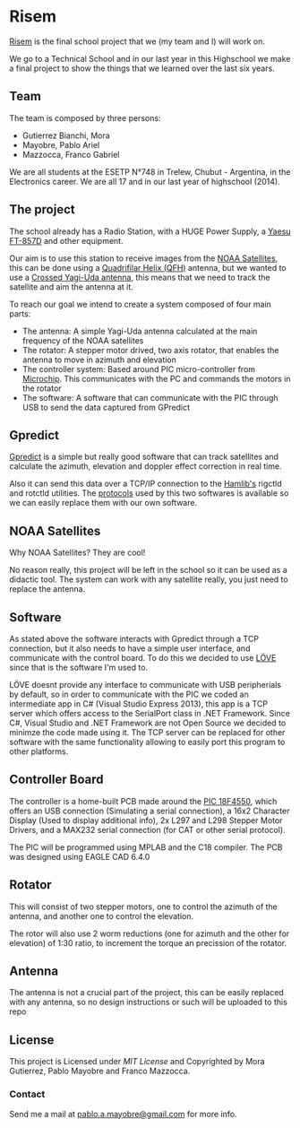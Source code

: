 # Risem

[Risem](https://positive07.github.io/Risem/) is the final school project that we (my team and I) will work on.

We go to a Technical School and in our last year in this Highschool we make a final project to show the things that we learned over the last six years.

## Team

The team is composed by three persons:

*    Gutierrez Bianchi, Mora
*    Mayobre, Pablo Ariel
*    Mazzocca, Franco Gabriel

We are all students at the ESETP N°748 in Trelew, Chubut - Argentina, in the Electronics career. We are all 17 and in our last year of highschool (2014).

## The project

The school already has a Radio Station, with a HUGE Power Supply, a [Yaesu FT-857D](http://www.yaesu.com/indexVS.cfm?cmd=DisplayProducts&ProdCatID=102&encProdID=8CBB7C4BDBAF40129AD4253A4987523C) and other equipment.

Our aim is to use this station to receive images from the [NOAA Satellites](http://www.n2yo.com/satellites/?c=4), this can be done using a [Quadrifilar Helix (QFH)](http://www.g4ilo.com/qfh.html) antenna, but we wanted to use a [Crossed Yagi-Uda antenna](http://sv1bsx.50webs.com/antenna-pol/polarization.html), this means that we need to track the satellite and aim the antenna at it.

To reach our goal we intend to create a system composed of four main parts:

+   The antenna: A simple Yagi-Uda antenna calculated at the main frequency of the NOAA satellites
+   The rotator: A stepper motor drived, two axis rotator, that enables the antenna to move in azimuth and elevation
+   The controller system: Based around PIC micro-controller from [Microchip](http://www.microchip.com/). This communicates with the PC and commands the motors in the rotator
+   The software: A software that can communicate with the PIC through USB to send the data captured from GPredict

## Gpredict

[Gpredict](http://gpredict.oz9aec.net/) is a simple but really good software that can track satellites and calculate the azimuth, elevation and doppler effect correction in real time.

Also it can send this data over a TCP/IP connection to the [Hamlib's](http://sourceforge.net/projects/hamlib/) rigctld and rotctld utilities. The [protocols](https://github.com/Positive07/Risem/tree/master/Docs) used by this two softwares is available so we can easily replace them with our own software.

## NOAA Satellites

Why NOAA Satellites? They are cool!

No reason really, this project will be left in the school so it can be used as a didactic tool. The system can work with any satellite really, you just need to replace the antenna.

## Software

As stated above the software interacts with Gpredict through a TCP connection, but it also needs to have a simple user interface, and communicate with the control board. 
To do this we decided to use [LÖVE](http://www.love2d.org/) since that is the software I'm used to. 

LÖVE doesnt provide any interface to communicate with USB peripherials by default, so in order to communicate with the PIC we coded an intermediate app in C# (Visual Studio Express 2013), this app is a TCP server which offers access to the SerialPort class in .NET Framework.
Since C#, Visual Studio and .NET Framework are not Open Source we decided to minimze the code made using it. The TCP server can be replaced for other software with the same functionality allowing to easily port this program to other platforms.

## Controller Board

The controller is a home-built PCB made around the [PIC 18F4550](http://www.microchip.com/wwwproducts/Devices.aspx?dDocName=en010300), which offers an USB connection (Simulating a serial connection), a 16x2 Character Display (Used to display additional info), 2x L297 and L298 Stepper Motor Drivers, and a MAX232 serial connection (for CAT or other serial protocol).

The PIC will be programmed using MPLAB and the C18 compiler. The PCB was designed using EAGLE CAD 6.4.0

## Rotator

This will consist of two stepper motors, one to control the azimuth of the antenna, and another one to control the elevation.

The rotor will also use 2 worm reductions (one for azimuth and the other for elevation) of 1:30 ratio, to increment the torque an precission of the rotator.

## Antenna

The antenna is not a crucial part of the project, this can be easily replaced with any antenna, so no design instructions or such will be uploaded to this repo

## License

This project is Licensed under *MIT License* and Copyrighted by Mora Gutierrez, Pablo Mayobre and Franco Mazzocca.


### Contact

Send me a mail at [pablo.a.mayobre@gmail.com](mailto:pablo.a.mayobre@gmail.com) for more info.
